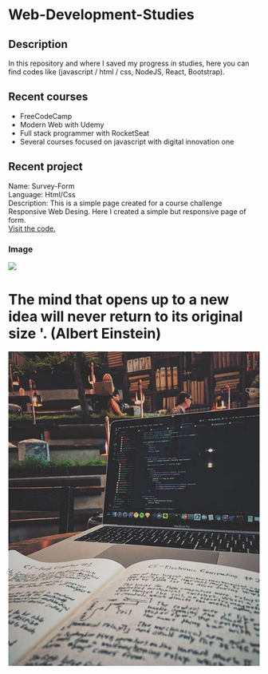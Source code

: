 # Web-Development-Studies
## Description


In this repository and where I saved my progress in studies, here you can find codes like (javascript / html / css, NodeJS, React, Bootstrap).

## Recent courses
- FreeCodeCamp </br>
- Modern Web with Udemy </br>
- Full stack programmer with RocketSeat </br>
- Several courses focused on javascript with digital innovation one </br>

## Recent project

Name: Survey-Form </br>
Language: Html/Css </br>
Description: This is a simple page created for a course challenge Responsive Web Desing. Here I created a simple but responsive page of form.</br> 
<a href='https://github.com/lycan-nt/Web-Development-Studies/tree/master/FreeCodeCamp/Survey-Form'>Visit the code.</a> </br>

### Image
<img src='https://github.com/lycan-nt/Web-Development-Studies/blob/master/FreeCodeCamp/Survey-Form/SurveyForm.png'>

# The mind that opens up to a new idea will never return to its original size '. (Albert Einstein)

<img src="https://github.com/lycan-nt/my_portyfolio/blob/master/img.jpg">
